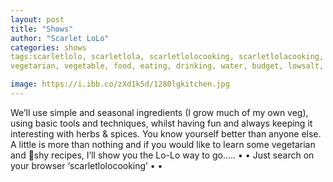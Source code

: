 ```yaml
---
layout: post
title: "Shows"
author: "Scarlet LoLo"
categories: shows
tags:scarletlolo, scarletlola, scarletlolocooking, scarletlolacooking, thescarletlolocookingshow, 
vegetarian, vegetable, food, eating, drinking, water, budget, lowsalt, nosaltadded, nosalt, lowsugar, lowsugarlifestyle, lowsugardiet, naturalweightloss, naturelover, environmentallyfriendly, carbonneutral, health, fooddoctor, healthyrecipes, healthyfood, healthyeating, diabetes, depression, meditation, anthroposophy, rudolfsteiner, biodynamisch, growyourownfood, organic, composting, allotment, compost , recycling, sustainableliving

image: https://i.ibb.co/zXd1k5d/1280lgkitchen.jpg
---
```

We’ll use simple and seasonal ingredients (I grow much of my own
veg), using basic tools and techniques, whilst having fun and always
keeping it interesting with herbs & spices. You know yourself better
than anyone else. A little is more than nothing and if you would
like to learn some vegetarian and shy recipes,
I’ll show you the Lo-Lo way to go.....
• • Just search on your browser ‘scarletlolocooking’ • •
